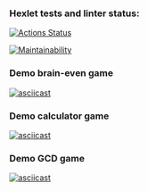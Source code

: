 ### Hexlet tests and linter status:

[![Actions Status](https://github.com/emotionalDamageSupport/backend-project-44/actions/workflows/hexlet-check.yml/badge.svg)](https://github.com/emotionalDamageSupport/backend-project-44/actions)

[![Maintainability](https://api.codeclimate.com/v1/badges/e2fbd7abf0f81bd63bcf/maintainability)](https://codeclimate.com/github/emotionalDamageSupport/backend-project-44/maintainability)

### Demo brain-even game
[![asciicast](https://asciinema.org/a/5ubUxBywSqKHRJgDCUvpHzFi8.svg)](https://asciinema.org/a/5ubUxBywSqKHRJgDCUvpHzFi8)

### Demo calculator game
[![asciicast](https://asciinema.org/a/HqXghEk92yb9P4SHk1Hl6WsEN.svg)](https://asciinema.org/a/HqXghEk92yb9P4SHk1Hl6WsEN)

### Demo GCD game
[![asciicast](https://asciinema.org/a/VS45OnAsOmblO4kpoeAWrDHEq.svg)](https://asciinema.org/a/VS45OnAsOmblO4kpoeAWrDHEq)
